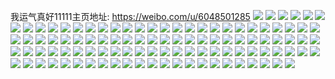 我运气真好11111主页地址: https://weibo.com/u/6048501285 
![](https://wx4.sinaimg.cn/mw2000/006BkTully1h96vbr6ny2j30u01400uy.jpg) 
![](https://wx4.sinaimg.cn/mw2000/006BkTully1h910b5629rj30u0140ju3.jpg) 
![](https://wx4.sinaimg.cn/mw2000/006BkTully1h910b4tdkqj30u014041n.jpg) 
![](https://wx4.sinaimg.cn/mw2000/006BkTully1h8xn5hmyz3j30u0065wfi.jpg) 
![](https://wx4.sinaimg.cn/mw2000/006BkTully1h8w8uviaoxj32oc3kge83.jpg) 
![](https://wx4.sinaimg.cn/mw2000/006BkTully1h8w8swqy16j31z41hce3s.jpg) 
![](https://wx4.sinaimg.cn/mw2000/006BkTully1h8w8sw2i3sj30u0140wlt.jpg) 
![](https://wx4.sinaimg.cn/mw2000/006BkTully1h8w8slqa0kj31hc1z4hap.jpg) 
![](https://wx4.sinaimg.cn/mw2000/006BkTully1h8w8smdxosj31hc1z4qs4.jpg) 
![](https://wx4.sinaimg.cn/mw2000/006BkTully1h8w8snjsk7j31hc1z4ayy.jpg) 
![](https://wx4.sinaimg.cn/mw2000/006BkTully1h8txiymotyj30u0140agg.jpg) 
![](https://wx4.sinaimg.cn/mw2000/006BkTully1h8txiwa7dzj30u01400y3.jpg) 
![](https://wx4.sinaimg.cn/mw2000/006BkTully1h8txixq0sij30u0140n2l.jpg) 
![](https://wx4.sinaimg.cn/mw2000/006BkTully1h8txiwo6f6j30u0140dl0.jpg) 
![](https://wx4.sinaimg.cn/mw2000/006BkTully1h8txix3bgzj30u0140te2.jpg) 
![](https://wx4.sinaimg.cn/mw2000/006BkTully1h8txiy8aegj30u01400y9.jpg) 
![](https://wx4.sinaimg.cn/mw2000/006BkTully1h8pge1iep4j30u0140n13.jpg) 
![](https://wx4.sinaimg.cn/mw2000/006BkTully1h8klefun4ij328t0sgwpc.jpg) 
![](https://wx4.sinaimg.cn/mw2000/006BkTully1h8klegc6kmj316o0sgn9g.jpg) 
![](https://wx4.sinaimg.cn/mw2000/006BkTully1h8klegwpvtj316o0sggsn.jpg) 
![](https://wx4.sinaimg.cn/mw2000/006BkTully1h8klehipasj30sg1s2k23.jpg) 
![](https://wx4.sinaimg.cn/mw2000/006BkTully1h8klei7f6hj30sg1s1qbk.jpg) 
![](https://wx4.sinaimg.cn/mw2000/006BkTully1h8g5na4w6aj30u01400yg.jpg) 
![](https://wx4.sinaimg.cn/mw2000/006BkTully1h8g5nadqrnj30u00tet9x.jpg) 
![](https://wx4.sinaimg.cn/mw2000/006BkTully1h8fmmowehnj30o01e9mzu.jpg) 
![](https://wx4.sinaimg.cn/mw2000/006BkTully1h8fmmhqvemj30pl1gun0d.jpg) 
![](https://wx4.sinaimg.cn/mw2000/006BkTully1h8crw0bvsrj30u0140n27.jpg) 
![](https://wx4.sinaimg.cn/mw2000/006BkTully1h8crw0owrmj30u0140wjk.jpg) 
![](https://wx4.sinaimg.cn/mw2000/006BkTully1h8acw65hagj30u014046h.jpg) 
![](https://wx4.sinaimg.cn/mw2000/006BkTully1h881pdbum2j31w02iob2a.jpg) 
![](https://wx4.sinaimg.cn/mw2000/006BkTully1h7l5wpobi3j313z0u0wkp.jpg) 
![](https://wx4.sinaimg.cn/mw2000/006BkTully1h7ctjcgxy0j30u0140n32.jpg) 
![](https://wx4.sinaimg.cn/mw2000/006BkTully1h7ctjcut38j30u0140wka.jpg) 
![](https://wx4.sinaimg.cn/mw2000/006BkTully1h7624shlgpj30u01uon6m.jpg) 
![](https://wx4.sinaimg.cn/mw2000/006BkTully1h758xmzzh7j30u01400vb.jpg) 
![](https://wx4.sinaimg.cn/mw2000/006BkTully1h758xna7i7j30u014074l.jpg) 
![](https://wx4.sinaimg.cn/mw2000/006BkTully1h758xnjb9dj30u0140t8y.jpg) 
![](https://wx4.sinaimg.cn/mw2000/006BkTully1h758xnrc8aj30u01403z3.jpg) 
![](https://wx4.sinaimg.cn/mw2000/006BkTully1h758xo128gj30u0140752.jpg) 
![](https://wx4.sinaimg.cn/mw2000/006BkTully1h758xoby38j30u0140q6l.jpg) 
![](https://wx4.sinaimg.cn/mw2000/006BkTully1h758xon83lj30u0140diu.jpg) 
![](https://wx4.sinaimg.cn/mw2000/006BkTully1h758xp7s0ij30u0140t9k.jpg) 
![](https://wx4.sinaimg.cn/mw2000/006BkTully1h758y6tv2hj30u0140dgj.jpg) 
![](https://wx4.sinaimg.cn/mw2000/006BkTully1h74uxh8mkyj30u00u0dks.jpg) 
![](https://wx4.sinaimg.cn/mw2000/006BkTully1h74uxhsg0yj30u0140k65.jpg) 
![](https://wx4.sinaimg.cn/mw2000/006BkTully1h74uxi7yy2j30u00u0n28.jpg) 
![](https://wx4.sinaimg.cn/mw2000/006BkTully1h74uxim7h4j30sg23uqbb.jpg) 
![](https://wx4.sinaimg.cn/mw2000/006BkTully1h74uxj3s1tj30sg23uqmt.jpg) 
![](https://wx4.sinaimg.cn/mw2000/006BkTully1h74uxjjxeuj30u0140ajr.jpg) 
![](https://wx4.sinaimg.cn/mw2000/006BkTully1h74uxjx5xfj30u01400um.jpg) 
![](https://wx4.sinaimg.cn/mw2000/006BkTully1h74uxk5zgdj30u00u0dht.jpg) 
![](https://wx4.sinaimg.cn/mw2000/006BkTully1h74uxkh5m4j30u0140q4i.jpg) 
![](https://wx4.sinaimg.cn/mw2000/006BkTully1h73g8eu4ajj30u0140q4h.jpg) 
![](https://wx4.sinaimg.cn/mw2000/006BkTully1h73g8f6hwmj30u0140n1p.jpg) 
![](https://wx4.sinaimg.cn/mw2000/006BkTully1h72quu2ielj30u0140jv4.jpg) 
![](https://wx4.sinaimg.cn/mw2000/006BkTully1h69n6usz9rj30u0140n1i.jpg) 
![](https://wx4.sinaimg.cn/mw2000/006BkTully1h5sozis78zj30u00q5gn1.jpg) 
![](https://wx4.sinaimg.cn/mw2000/006BkTully1h5qvzl923kj30u0140du4.jpg) 
![](https://wx4.sinaimg.cn/mw2000/006BkTully1h5qvzkdq6ij30u007mwew.jpg) 
![](https://wx4.sinaimg.cn/mw2000/006BkTully1h5qvzmb7j2j30go0gower.jpg) 
![](https://wx4.sinaimg.cn/mw2000/006BkTulgy1h5i3283qobj30u0140aeo.jpg) 
![](https://wx4.sinaimg.cn/mw2000/006BkTulgy1h5hzch922bj30u005xmxe.jpg) 
![](https://wx4.sinaimg.cn/mw2000/006BkTulgy1h56srycsudj31w02io4qq.jpg) 
![](https://wx4.sinaimg.cn/mw2000/006BkTulgy1h55kayh3w0j31jk27fncv.jpg) 
![](https://wx4.sinaimg.cn/mw2000/006BkTulgy1h55k3rdf31j31jk223x6p.jpg) 
![](https://wx4.sinaimg.cn/mw2000/006BkTulgy1h55k3sukvmj31jk1jkno6.jpg) 
![](https://wx4.sinaimg.cn/mw2000/006BkTulgy1h55k3u5jhoj31jk1jynlk.jpg) 
![](https://wx4.sinaimg.cn/mw2000/006BkTulgy1h4v2r4bo19j30qo0mbta6.jpg) 
![](https://wx4.sinaimg.cn/mw2000/006BkTulgy1h4qfz9j9tmj30u06gqu0x.jpg) 
![](https://wx4.sinaimg.cn/mw2000/006BkTulgy1h4qfzajip8j30u01u6dkb.jpg) 
![](https://wx4.sinaimg.cn/mw2000/006BkTulgy1h4qfzbndnvj30u024bdof.jpg) 
![](https://wx4.sinaimg.cn/mw2000/006BkTulgy1h4qfzcwq2rj31hc0o07cn.jpg) 
![](https://wx4.sinaimg.cn/mw2000/006BkTulgy1h4pdk0gmioj30qo1ctjuw.jpg) 
![](https://wx4.sinaimg.cn/mw2000/006BkTulgy1h4diutnwxmj30u0140435.jpg) 
![](https://wx4.sinaimg.cn/mw2000/006BkTulgy1h4diw5xkgcj31400u0438.jpg) 
![](https://wx4.sinaimg.cn/mw2000/006BkTulgy1h4divcq7uwj30u014042r.jpg) 
![](https://wx4.sinaimg.cn/mw2000/006BkTully1h1voxv5rbwj31be0zk421.jpg) 
![](https://wx4.sinaimg.cn/mw2000/006BkTully1h1voxvdkepj31be0zktem.jpg) 
![](https://wx4.sinaimg.cn/mw2000/006BkTully1h1voxvo1hfj31be0zkdla.jpg) 
![](https://wx4.sinaimg.cn/mw2000/006BkTully1h05lsdv9j1j30nw1fkq9c.jpg) 
![](https://wx4.sinaimg.cn/mw2000/006BkTully1gzvrk523z8j32io1w0e82.jpg) 
![](https://wx4.sinaimg.cn/mw2000/006BkTulgy1gydhg3ez6mj30qo0g8403.jpg) 
![](https://wx4.sinaimg.cn/mw2000/006BkTully1gxdcci5s83j30fa0e8wfc.jpg) 
![](https://wx4.sinaimg.cn/mw2000/006BkTully1gwxfjuz6m5j30u0140ds2.jpg) 
![](https://wx4.sinaimg.cn/mw2000/006BkTully1gwxfk02ia0j30u0140wmg.jpg) 
![](https://wx4.sinaimg.cn/mw2000/006BkTully1gwkhb47okij30u0140al2.jpg) 
![](https://wx4.sinaimg.cn/mw2000/006BkTully1gwclekkf1aj30u01uon14.jpg) 
![](https://wx4.sinaimg.cn/mw2000/006BkTully1gw6yug0ftej30u00u0wgb.jpg) 
![](https://wx4.sinaimg.cn/mw2000/006BkTulgy1guczn3vasdj60u01uowis02.jpg) 
![](https://wx4.sinaimg.cn/mw2000/006BkTulgy1gtdzs020cjj31400u0td3.jpg) 
![](https://wx4.sinaimg.cn/mw2000/006BkTulgy1gtdzqvkx7dj31400u0ahy.jpg) 
![](https://wx4.sinaimg.cn/mw2000/006BkTulgy1gtbxogn4byj30sg23u4ca.jpg) 
![](https://wx4.sinaimg.cn/mw2000/006BkTulgy1gspxg1auvnj31hc0u0k4e.jpg) 
![](https://wx4.sinaimg.cn/mw2000/006BkTulgy1gspxg246lvj31hc0u0gxh.jpg) 
![](https://wx4.sinaimg.cn/mw2000/006BkTulgy1gspxg2vfsbj31hc0u014h.jpg) 
![](https://wx4.sinaimg.cn/mw2000/006BkTulgy1gspxg41jxgj31hc0u0nhi.jpg) 
![](https://wx4.sinaimg.cn/mw2000/006BkTulgy1gspxg58s9vj60u01hcu0602.jpg) 
![](https://wx4.sinaimg.cn/mw2000/006BkTulgy1gspxg68bohj31hc0u0gx1.jpg) 
![](https://wx4.sinaimg.cn/mw2000/006BkTulgy1gspxg7o7nsj31hc0u0wqi.jpg) 
![](https://wx4.sinaimg.cn/mw2000/006BkTulgy1gspxg8nufyj31hc0u0gsr.jpg) 
![](https://wx4.sinaimg.cn/mw2000/006BkTulgy1gspxg9m7uhj61hc0u00zb02.jpg) 
![](https://wx4.sinaimg.cn/mw2000/006BkTulgy1gspxgap8ubj30u00u0gzj.jpg) 
![](https://wx4.sinaimg.cn/mw2000/006BkTulgy1gspxgc3ffxj30u00u0ae0.jpg) 
![](https://wx4.sinaimg.cn/mw2000/006BkTulgy1gspxgcwut1j30u00u0dhg.jpg) 
